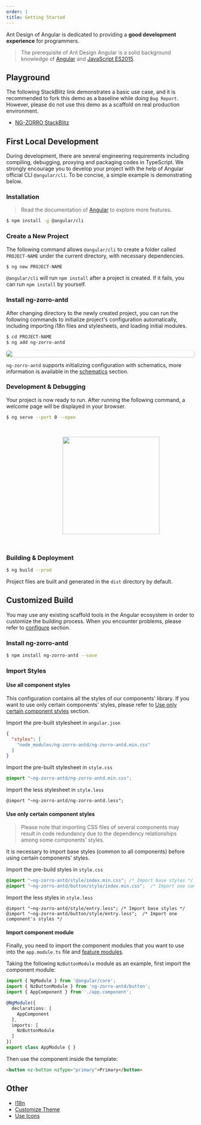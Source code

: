 ```yaml
---
order: 1
title: Getting Started
---
```


Ant Design of Angular is dedicated to providing a **good development experience** for programmers.

> The prerequisite of Ant Design Angular is a solid background knowledge of [Angular](https://angular.io/) and [JavaScript ES2015](http://babeljs.io/docs/learn-es2015/).

## Playground

The following StackBlitz link demonstrates a basic use case, and it is recommended to fork this demo as a baseline while doing `Bug Report`. However, please do not use this demo as a scaffold on real production environment.

- [NG-ZORRO StackBlitz](https://stackblitz.com/edit/ng-zorro-antd-ivy)

## First Local Development

During development, there are several engineering requirements including compiling, debugging, proxying and packaging codes in TypeScript. We strongly encourage you to develop your project with the help of Angular official CLI `@angular/cli`. To be concise, a simple example is demonstrating below.

### Installation

> Read the documentation of [Angular](https://angular.io/cli) to explore more features.

```bash
$ npm install -g @angular/cli
```

### Create a New Project

The following command allows `@angular/cli` to create a folder called `PROJECT-NAME` under the current directory, with necessary dependencies.

```bash
$ ng new PROJECT-NAME
```

`@angular/cli` will run `npm install` after a project is created. If it fails, you can run `npm install` by yourself.

### Install ng-zorro-antd

After changing directory to the newly created project, you can run the following commands to initialize project's configuration automatically, including importing i18n files and stylesheets, and loading initial modules.

```bash
$ cd PROJECT-NAME
$ ng add ng-zorro-antd
```

<img style="display: block; border-radius: 4px; box-shadow: 1px 1px 4px 0px rgba(0, 0, 0, 0.2);" src="https://img.alicdn.com/tfs/TB19fFHdkxz61VjSZFtXXaDSVXa-680-243.svg">

`ng-zorro-antd` supports initializing configuration with schematics, more information is available in the [schematics](/docs/schematics/en) section.

### Development & Debugging

Your project is now ready to run. After running the following command, a welcome page will be displayed in your browser.

```bash
$ ng serve --port 0 --open
```

<img style="display: block;padding: 30px 30%;height: 260px;" src="https://img.alicdn.com/tfs/TB1X.qJJgHqK1RjSZFgXXa7JXXa-89-131.svg">

### Building & Deployment

```bash
$ ng build --prod
```

Project files are built and generated in the `dist` directory by default.

## Customized Build

You may use any existing scaffold tools in the Angular ecosystem in order to customize the building process. When you encounter problems, please refer to [configure](https://github.com/NG-ZORRO/ng-zorro-antd/tree/master/integration) section.

### Install ng-zorro-antd

```bash
$ npm install ng-zorro-antd --save
```

### Import Styles

#### Use all component styles

This configuration contains all the styles of our components' library.
If you want to use only certain components' styles, please refer to [Use only certain component styles](/docs/getting-started/en#use-only-certain-component-styles) section.

Import the pre-built stylesheet in `angular.json`

```json
{
  "styles": [
    "node_modules/ng-zorro-antd/ng-zorro-antd.min.css"
  ]
}
```

Import the pre-built stylesheet in `style.css`

```css
@import "~ng-zorro-antd/ng-zorro-antd.min.css";
```

Import the less stylesheet in `style.less`

```less
@import "~ng-zorro-antd/ng-zorro-antd.less";
```

#### Use only certain component styles

> Please note that importing CSS files of several components may result in code redundancy due to the dependency relationships among some components' styles.

It is necessary to import base styles (common to all components) before using certain components' styles.

Import the pre-build styles in `style.css`

```css
@import "~ng-zorro-antd/style/index.min.css"; /* Import base styles */
@import "~ng-zorro-antd/button/style/index.min.css";  /* Import one component's styles */
```

Import the less styles in `style.less`

```less
@import "~ng-zorro-antd/style/entry.less"; /* Import base styles */
@import "~ng-zorro-antd/button/style/entry.less";  /* Import one component's styles */
```

#### Import component module

Finally, you need to import the component modules that you want to use into the `app.module.ts` file and [feature modules](https://angular.io/guide/feature-modules).

Taking the following `NzButtonModule` module as an example, first import the component module:

```ts
import { NgModule } from '@angular/core';
import { NzButtonModule } from 'ng-zorro-antd/button';
import { AppComponent } from './app.component';

@NgModule({
  declarations: [
    AppComponent
  ],
  imports: [
    NzButtonModule
  ]
})
export class AppModule { }
```

Then use the component inside the template:

```html
<button nz-button nzType="primary">Primary</button>
```

## Other

- [I18n](/docs/i18n/en)
- [Customize Theme](/docs/customize-theme/en)
- [Use Icons](/components/icon/en)
